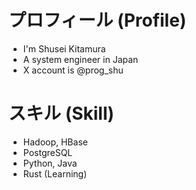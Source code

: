 # プロフィール (Profile)

- I'm Shusei Kitamura
- A system engineer in Japan
- X account is @prog_shu

# スキル (Skill)

- Hadoop, HBase
- PostgreSQL
- Python, Java
- Rust (Learning)
